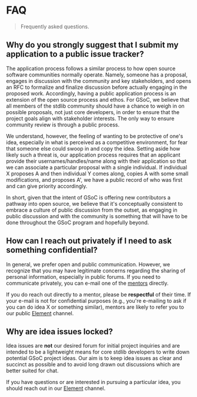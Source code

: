 <!--

@license CC-BY-SA-4.0

-->

# FAQ

> Frequently asked questions.

## Why do you strongly suggest that I submit my application to a public issue tracker?

The application process follows a similar process to how open source software communities normally operate. Namely, someone has a proposal, engages in discussion with the community and key stakeholders, and opens an RFC to formalize and finalize discussion before actually engaging in the proposed work. Accordingly, having a public application process is an extension of the open source process and ethos. For GSoC, we believe that all members of the stdlib community should have a chance to weigh in on possible proposals, not just core developers, in order to ensure that the project goals align with stakeholder interests. The only way to ensure community review is through a public process.

We understand, however, the feeling of wanting to be protective of one's idea, especially in what is perceived as a competitive environment, for fear that someone else could swoop in and copy the idea. Setting aside how likely such a threat is, our application process requires that an applicant provide their usernames/handles/name along with their application so that we can associate a particular proposal with a single individual. If individual X proposes A and then individual Y comes along, copies A with some small modifications, and proposes A', we have a public record of who was first and can give priority accordingly.

In short, given that the intent of GSoC is offering new contributors a pathway into open source, we believe that it's conceptually consistent to embrace a culture of public discussion from the outset, as engaging in public discussion and with the community is something that will have to be done throughout the GSoC program and hopefully beyond.

## How can I reach out privately if I need to ask something confidential?

In general, we prefer open and public communication. However, we recognize that you may have legitimate concerns regarding the sharing of personal information, especially in public forums. If you need to communicate privately, you can e-mail one of the [mentors](https://github.com/stdlib-js/google-summer-of-code/blob/main/mentors.md) directly.

If you do reach out directly to a mentor, please be **respectful** of their time. If your e-mail is not for confidential purposes (e.g., you're e-mailing to ask if you can do idea X or something similar), mentors are likely to refer you to our public [Element](https://gitter.im/stdlib-js/stdlib) channel.

## Why are idea issues locked?

Idea issues are **not** our desired forum for initial project inquiries and are intended to be a lightweight means for core stdlib developers to write down potential GSoC project ideas. Our aim is to keep idea issues as clear and succinct as possible and to avoid long drawn out discussions which are better suited for chat.

If you have questions or are interested in pursuing a particular idea, you should reach out in our [Element](https://gitter.im/stdlib-js/stdlib) channel. 
